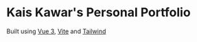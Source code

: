 # Kais Kawar's Personal Portfolio

Built using [Vue 3](https://vuejs.org/), [Vite](https://vite.dev/) and [Tailwind](https://tailwindcss.com/)